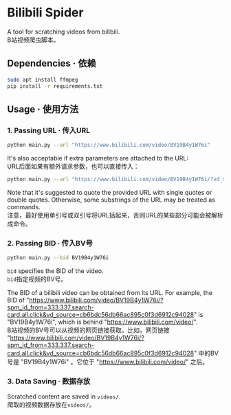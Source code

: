 # Bilibili Spider

A tool for scratching videos from bilibili.  
B站视频爬虫脚本。

## Dependencies · 依赖
```bash
sudo apt install ffmpeg
pip install -r requirements.txt
```

## Usage · 使用方法
### 1. Passing URL · 传入URL
```bash
python main.py --url "https://www.bilibili.com/video/BV19B4y1W76i"
```

It's also acceptable if extra parameters are attached to the URL:  
URL后面如果有额外请求参数，也可以直接传入：
```bash
python main.py --url "https://www.bilibili.com/video/BV19B4y1W76i/?vd_source=cb6bdc56db66ac895c0f3d6912c94028"
```

Note that it's suggested to quote the provided URL with single quotes or double quotes. Otherwise, some substrings of the URL may be treated as commands.  
注意，最好使用单引号或双引号将URL括起来，否则URL的某些部分可能会被解析成命令。

### 2. Passing BID · 传入BV号
```bash
python main.py --bid BV19B4y1W76i
```

`bid` specifies the BID of the video.  
`bid`指定视频的BV号。

The BID of a bilibili video can be obtained from its URL. For example, the BID of "https://www.bilibili.com/video/BV19B4y1W76i/?spm_id_from=333.337.search-card.all.click&vd_source=cb6bdc56db66ac895c0f3d6912c94028" is "BV19B4y1W76i", which is behind "https://www.bilibili.com/video/".  
B站视频的BV号可以从视频的网页链接获取。比如，网页链接 "https://www.bilibili.com/video/BV19B4y1W76i/?spm_id_from=333.337.search-card.all.click&vd_source=cb6bdc56db66ac895c0f3d6912c94028" 中的BV号是 "BV19B4y1W76i" 。它位于 "https://www.bilibili.com/video/" 之后。

### 3. Data Saving · 数据存放
Scratched content are saved in `videos/`.  
爬取的视频数据存放在`videos/`。